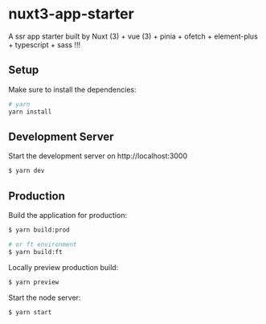 # nuxt3-app-starter

A ssr app starter built by Nuxt (3) + vue (3) + pinia + ofetch + element-plus + typescript + sass !!!

## Setup

Make sure to install the dependencies:

```bash
# yarn
yarn install
```

## Development Server

Start the development server on http://localhost:3000

```bash
$ yarn dev
```

## Production

Build the application for production:

```bash
$ yarn build:prod

# or ft environment
$ yarn build:ft
```

Locally preview production build:

```bash
$ yarn preview
```

Start the node server:

``` bash
$ yarn start
```


